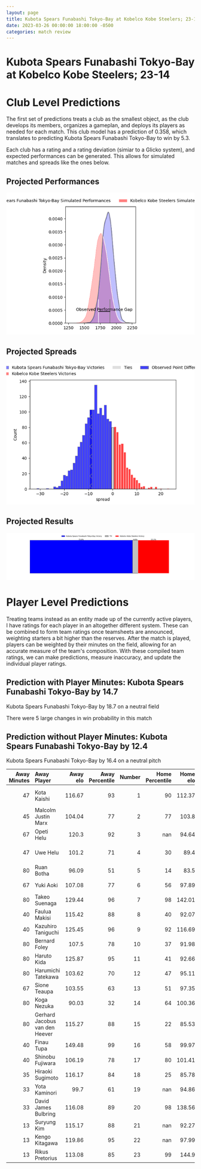 ```yaml
---  
layout: page  
title: Kubota Spears Funabashi Tokyo-Bay at Kobelco Kobe Steelers; 23-14  
date: 2023-03-26 00:00:00 18:00:00 -0500  
categories: match review  
---
```

# Kubota Spears Funabashi Tokyo-Bay at Kobelco Kobe Steelers; 23-14

# Club Level Predictions


The first set of predictions treats a club as the smallest object, as the club develops its members, organizes a gameplan, and deploys its players as needed for each match. This club model has a prediction of 0.358, which translates to predicting Kubota Spears Funabashi Tokyo-Bay to win by 5.3.

Each club has a rating and a rating deviation (simiar to a Glicko system), and expected performances can be generated. This allows for simulated matches and spreads like the ones below.
## Projected Performances


![Projected Performances](plots/performances_2023-03-26-KobelcoKobeSteelers-KubotaSpearsFunabashiTokyo-Bay.png)
## Projected Spreads


![Projected Spreads](plots/spreads_2023-03-26-KobelcoKobeSteelers-KubotaSpearsFunabashiTokyo-Bay.png)
## Projected Results


![Projected Results](plots/resultbar_2023-03-26-KobelcoKobeSteelers-KubotaSpearsFunabashiTokyo-Bay.png)
# Player Level Predictions


Treating teams instead as an entity made up of the currently active players, I have ratings for each player in an altogether different system. These can be combined to form team ratings once teamsheets are announced, weighting starters a bit higher than the reserves. After the match is played, players can be weighted by their minutes on the field, allowing for an accurate measure of the team's composition. With these compiled team ratings, we can make predictions, measure inaccuracy, and update the individual player ratings.
## Prediction with Player Minutes: Kubota Spears Funabashi Tokyo-Bay by 14.7


Kubota Spears Funabashi Tokyo-Bay by 18.7 on a neutral field

There were 5 large changes in win probability in this match
## Prediction without Player Minutes: Kubota Spears Funabashi Tokyo-Bay by 12.4


Kubota Spears Funabashi Tokyo-Bay by 16.4 on a neutral pitch



|   Away Minutes | Away Player                    |   Away elo |   Away Percentile |   Number |   Home Percentile |   Home elo | Home Player              |   Home Minutes |
|---------------:|:-------------------------------|-----------:|------------------:|---------:|------------------:|-----------:|:-------------------------|---------------:|
|             47 | Kota Kaishi                    |     116.67 |                93 |        1 |                90 |     112.37 | Isileli Nakajima Vakauta |             61 |
|             45 | Malcolm Justin Marx            |     104.04 |                77 |        2 |                77 |     103.8  | Kenta Matsuoka           |             68 |
|             67 | Opeti Helu                     |     120.3  |                92 |        3 |               nan |      94.64 | Jiwon Koo                |             53 |
|             47 | Uwe Helu                       |     101.2  |                71 |        4 |                30 |      89.4  | Gerard Cowley-Tuioti     |             80 |
|             80 | Ruan Botha                     |      96.09 |                51 |        5 |                14 |      83.5  | John Dave Schickerling   |             80 |
|             67 | Yuki Aoki                      |     107.08 |                77 |        6 |                56 |      97.89 | Takara Imamura           |             80 |
|             80 | Takeo Suenaga                  |     129.44 |                96 |        7 |                98 |     142.01 | Hikaru Hashimoto         |             61 |
|             40 | Faulua Makisi                  |     115.42 |                88 |        8 |                40 |      92.07 | Tiennan Costley          |             68 |
|             40 | Kazuhiro Taniguchi             |     125.45 |                96 |        9 |                92 |     116.69 | Daiki Nakajima           |             53 |
|             80 | Bernard Foley                  |     107.5  |                78 |       10 |                37 |      91.98 | Timothy Lafaele          |             80 |
|             80 | Haruto Kida                    |     125.87 |                95 |       11 |                41 |      92.66 | Ataata Moeakiola         |             80 |
|             80 | Harumichi Tatekawa             |     103.62 |                70 |       12 |                47 |      95.11 | Richard Buckman          |             65 |
|             67 | Sione Teaupa                   |     103.55 |                63 |       13 |                51 |      97.35 | Junta Hamano             |             80 |
|             80 | Koga Nezuka                    |      90.03 |                32 |       14 |                64 |     100.36 | Shintaro Hayashi         |             63 |
|             80 | Gerhard Jacobus van den Heever |     115.27 |                88 |       15 |                22 |      85.53 | Ryohei Yamanaka          |             80 |
|             40 | Finau Tupa                     |     149.48 |                99 |       16 |                58 |      99.97 | Kenta Tokuda             |             27 |
|             40 | Shinobu Fujiwara               |     106.19 |                78 |       17 |                80 |     101.41 | Go Maeda                 |             27 |
|             35 | Hiraoki Sugimoto               |     116.17 |                84 |       18 |                25 |      85.78 | Naohiro Kotaki           |             19 |
|             33 | Yota Kaminori                  |      99.7  |                61 |       19 |               nan |      94.86 | Koki Yamamoto            |             19 |
|             33 | David James Bulbring           |     116.08 |                89 |       20 |                98 |     138.56 | Rakuhei Yamashita        |             17 |
|             13 | Suryung Kim                    |     115.17 |                88 |       21 |               nan |      92.27 | Beaudein Waaka           |             15 |
|             13 | Kengo Kitagawa                 |     119.86 |                95 |       22 |               nan |      97.99 | Rinpei Sasaki            |             12 |
|             13 | Rikus Pretorius                |     113.08 |                85 |       23 |                99 |     144.9  | Seokhwan Jang            |             12 |

